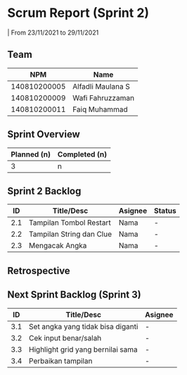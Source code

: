 # Scrum Report (Sprint 2)
| From 23/11/2021 to 29/11/2021

## Team
| NPM           | Name              |
| ------------- |-------------------|
| 140810200005  | Alfadli Maulana S |
| 140810200009  | Wafi Fahruzzaman  |
| 140810200011  | Faiq Muhammad     |

## Sprint Overview
| Planned (n)   | Completed (n) |
| ------------- |-------------- |
| 3             | n             |

## Sprint 2 Backlog

| ID  | Title/Desc | Asignee | Status |
| --- | ---------- | ------- | ------ |
| 2.1 | Tampilan Tombol Restart | Nama | - |
| 2.2 | Tampilan String dan Clue | Nama | - |
| 2.3 | Mengacak Angka	 | Nama | - |

## Retrospective 



## Next Sprint Backlog (Sprint 3)
| ID  | Title/Desc | Asignee | 
| --- | ---------- | ------- | 
| 3.1 | Set angka yang tidak bisa diganti | - |
| 3.2 | Cek input benar/salah | - |
| 3.3 | Highlight grid yang bernilai sama | - |
| 3.4 | Perbaikan tampilan | - | 